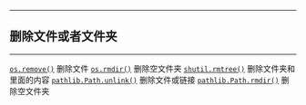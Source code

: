 ***

## 删除文件或者文件夹

***

[`os.remove()`](http://docs.python.org/library/os.html#os.remove) 删除文件
[`os.rmdir()`](http://docs.python.org/library/os.html#os.rmdir) 删除空文件夹
[`shutil.rmtree()`](http://docs.python.org/library/shutil.html#shutil.rmtree) 删除文件夹和里面的内容 
[`pathlib.Path.unlink()`](https://docs.python.org/3/library/pathlib.html#pathlib.Path.unlink) 删除文件或链接
[`pathlib.Path.rmdir()`](https://docs.python.org/3/library/pathlib.html#pathlib.Path.unlink) 删除空文件夹
